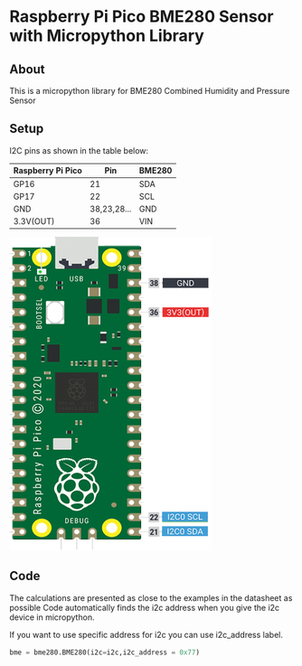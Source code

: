 # Raspberry Pi Pico BME280 Sensor with Micropython Library

## About
This is a micropython library for BME280 Combined Humidity and Pressure Sensor

## Setup


I2C pins as shown in the table below:
 
| Raspberry Pi Pico    | Pin | BME280 |
| ---                  | --- | ---    |
| GP16                 | 21     | SDA      |
| GP17                 | 22     | SCL      |
| GND                  | 38,23,28...       | GND      |
| 3.3V(OUT)            | 36     | VIN      |


![alt text](https://github.com/Ali-KURAL/Micropython/blob/main/libs/bme280/Pico-Pins.png)






## Code 
The calculations are presented as close to the examples in the datasheet as possible
Code automatically finds the i2c address when you give the i2c device in micropython.





If you want to use specific address for i2c you can use i2c_address label.
```python
bme = bme280.BME280(i2c=i2c,i2c_address = 0x77)
```

